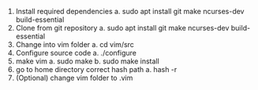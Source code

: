 1. Install required dependencies
	a. sudo apt install git make ncurses-dev build-essential
2. Clone from git repository
	a. sudo apt install git make ncurses-dev build-essential
3. Change into vim folder
	a. cd vim/src
4. Configure source code
	a. ./configure
5. make vim
	a. sudo make
	b. sudo make install
6. go to home directory correct hash path
	a. hash -r
7. (Optional) change vim folder to .vim
